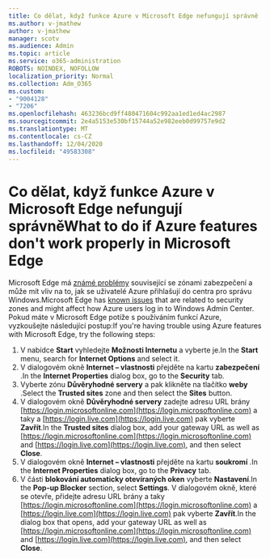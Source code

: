 ```yaml
---
title: Co dělat, když funkce Azure v Microsoft Edge nefungují správně
ms.author: v-jmathew
author: v-jmathew
manager: scotv
ms.audience: Admin
ms.topic: article
ms.service: o365-administration
ROBOTS: NOINDEX, NOFOLLOW
localization_priority: Normal
ms.collection: Adm_O365
ms.custom:
- "9004128"
- "7206"
ms.openlocfilehash: 463236bcd9ff480471604c992aa1ed1ed4ac2987
ms.sourcegitcommit: 2e4a5153e530bf15744a52e982eeb0d99757e9d2
ms.translationtype: MT
ms.contentlocale: cs-CZ
ms.lasthandoff: 12/04/2020
ms.locfileid: "49583308"
---
```

# <a name="what-to-do-if-azure-features-dont-work-properly-in-microsoft-edge"></a><span data-ttu-id="73eba-102">Co dělat, když funkce Azure v Microsoft Edge nefungují správně</span><span class="sxs-lookup"><span data-stu-id="73eba-102">What to do if Azure features don't work properly in Microsoft Edge</span></span>

<span data-ttu-id="73eba-103">Microsoft Edge má [známé problémy](https://go.microsoft.com/fwlink/?linkid=2140608) související se zónami zabezpečení a může mít vliv na to, jak se uživatelé Azure přihlašují do centra pro správu Windows.</span><span class="sxs-lookup"><span data-stu-id="73eba-103">Microsoft Edge has [known issues](https://go.microsoft.com/fwlink/?linkid=2140608) that are related to security zones and might affect how Azure users log in to Windows Admin Center.</span></span> <span data-ttu-id="73eba-104">Pokud máte v Microsoft Edge potíže s používáním funkcí Azure, vyzkoušejte následující postup:</span><span class="sxs-lookup"><span data-stu-id="73eba-104">If you're having trouble using Azure features with Microsoft Edge, try the following steps:</span></span>

1. <span data-ttu-id="73eba-105">V nabídce **Start** vyhledejte **Možnosti Internetu** a vyberte je.</span><span class="sxs-lookup"><span data-stu-id="73eba-105">In the **Start** menu, search for **Internet Options** and select it.</span></span>
2. <span data-ttu-id="73eba-106">V dialogovém okně **Internet – vlastnosti** přejděte na kartu **zabezpečení** .</span><span class="sxs-lookup"><span data-stu-id="73eba-106">In the **Internet Properties** dialog box, go to the **Security** tab.</span></span>
3. <span data-ttu-id="73eba-107">Vyberte zónu **Důvěryhodné servery** a pak klikněte na tlačítko **weby** .</span><span class="sxs-lookup"><span data-stu-id="73eba-107">Select the **Trusted sites** zone and then select the **Sites** button.</span></span>
4. <span data-ttu-id="73eba-108">V dialogovém okně **Důvěryhodné servery** zadejte adresu URL brány [https://login.microsoftonline.com](https://login.microsoftonline.com) a taky a [https://login.live.com](https://login.live.com) pak vyberte **Zavřít**.</span><span class="sxs-lookup"><span data-stu-id="73eba-108">In the **Trusted sites** dialog box, add your gateway URL as well as [https://login.microsoftonline.com](https://login.microsoftonline.com) and [https://login.live.com](https://login.live.com), and then select **Close**.</span></span>
5. <span data-ttu-id="73eba-109">V dialogovém okně **Internet – vlastnosti** přejděte na kartu **soukromí** .</span><span class="sxs-lookup"><span data-stu-id="73eba-109">In the **Internet Properties** dialog box, go to the **Privacy** tab.</span></span>
6. <span data-ttu-id="73eba-110">V části **blokování automaticky otevíraných oken** vyberte **Nastavení**.</span><span class="sxs-lookup"><span data-stu-id="73eba-110">In the **Pop-up Blocker** section, select **Settings**.</span></span> <span data-ttu-id="73eba-111">V dialogovém okně, které se otevře, přidejte adresu URL brány a taky [https://login.microsoftonline.com](https://login.microsoftonline.com) a [https://login.live.com](https://login.live.com) pak vyberte **Zavřít**.</span><span class="sxs-lookup"><span data-stu-id="73eba-111">In the dialog box that opens, add your gateway URL as well as [https://login.microsoftonline.com](https://login.microsoftonline.com) and [https://login.live.com](https://login.live.com), and then select **Close**.</span></span>
